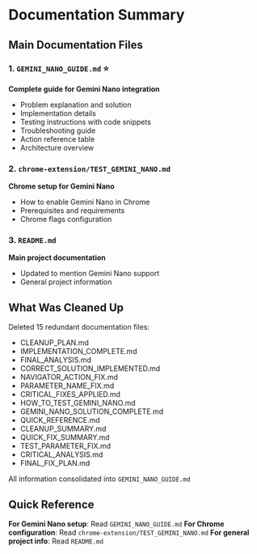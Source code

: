 # Documentation Summary

## Main Documentation Files

### 1. `GEMINI_NANO_GUIDE.md` ⭐
**Complete guide for Gemini Nano integration**
- Problem explanation and solution
- Implementation details
- Testing instructions with code snippets
- Troubleshooting guide
- Action reference table
- Architecture overview

### 2. `chrome-extension/TEST_GEMINI_NANO.md`
**Chrome setup for Gemini Nano**
- How to enable Gemini Nano in Chrome
- Prerequisites and requirements
- Chrome flags configuration

### 3. `README.md`
**Main project documentation**
- Updated to mention Gemini Nano support
- General project information

## What Was Cleaned Up

Deleted 15 redundant documentation files:
- CLEANUP_PLAN.md
- IMPLEMENTATION_COMPLETE.md
- FINAL_ANALYSIS.md
- CORRECT_SOLUTION_IMPLEMENTED.md
- NAVIGATOR_ACTION_FIX.md
- PARAMETER_NAME_FIX.md
- CRITICAL_FIXES_APPLIED.md
- HOW_TO_TEST_GEMINI_NANO.md
- GEMINI_NANO_SOLUTION_COMPLETE.md
- QUICK_REFERENCE.md
- CLEANUP_SUMMARY.md
- QUICK_FIX_SUMMARY.md
- TEST_PARAMETER_FIX.md
- CRITICAL_ANALYSIS.md
- FINAL_FIX_PLAN.md

All information consolidated into `GEMINI_NANO_GUIDE.md`

## Quick Reference

**For Gemini Nano setup**: Read `GEMINI_NANO_GUIDE.md`
**For Chrome configuration**: Read `chrome-extension/TEST_GEMINI_NANO.md`
**For general project info**: Read `README.md`
